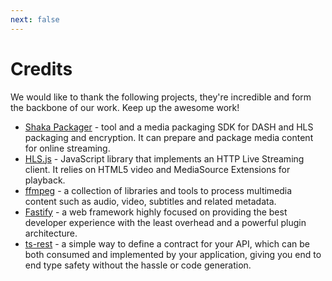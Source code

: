 ```yaml
---
next: false
---
```


# Credits

We would like to thank the following projects, they're incredible and form the backbone of our work. Keep up the awesome work!

- [Shaka Packager](https://github.com/shaka-project/shaka-packager) - tool and a media packaging SDK for DASH and HLS packaging and encryption. It can prepare and package media content for online streaming.
- [HLS.js](https://github.com/video-dev/hls.js) - JavaScript library that implements an HTTP Live Streaming client. It relies on HTML5 video and MediaSource Extensions for playback.
- [ffmpeg](https://www.ffmpeg.org/) - a collection of libraries and tools to process multimedia content such as audio, video, subtitles and related metadata.
- [Fastify](https://fastify.dev/) - a web framework highly focused on providing the best developer experience with the least overhead and a powerful plugin architecture.
- [ts-rest](https://ts-rest.com/) - a simple way to define a contract for your API, which can be both consumed and implemented by your application, giving you end to end type safety without the hassle or code generation.
